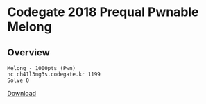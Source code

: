 # Codegate 2018 Prequal Pwnable Melong

## Overview

```
Melong - 1000pts (Pwn)
nc ch41l3ng3s.codegate.kr 1199
Solve 0
```

[Download](https://s3.ap-northeast-2.amazonaws.com/codegate2018/3cba1eb7a5bcd42097c3c3b6ff74c3a0)